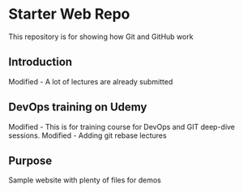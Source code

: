 # Starter Web Repo

This repository is for showing how Git and GitHub work

## Introduction
Modified - A lot of lectures are already submitted

## DevOps training on Udemy
Modified - This is for training course for DevOps and GIT deep-dive sessions. 
Modified - Adding git rebase lectures 

## Purpose

Sample website with plenty of files for demos